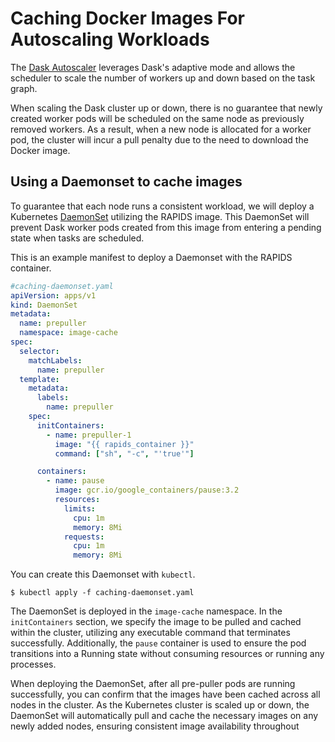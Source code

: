 # Caching Docker Images For Autoscaling Workloads

The [Dask Autoscaler](https://kubernetes.dask.org/en/latest/operator_resources.html#daskautoscaler) leverages Dask's
adaptive mode and allows the scheduler to scale the number of workers up and down based on the task graph.

When scaling the Dask cluster up or down, there is no guarantee that newly created worker pods will be scheduled on the
same node as previously removed workers. As a result, when a new node is allocated for a worker pod, the cluster will
incur a pull penalty due to the need to download the Docker image.

## Using a Daemonset to cache images

To guarantee that each node runs a consistent workload, we will deploy a Kubernetes
[DaemonSet](https://kubernetes.io/docs/concepts/workloads/controllers/daemonset/) utilizing the RAPIDS image. This
DaemonSet will prevent Dask worker pods created from this image from entering a pending state when tasks are scheduled.

This is an example manifest to deploy a Daemonset with the RAPIDS container.

```yaml
#caching-daemonset.yaml
apiVersion: apps/v1
kind: DaemonSet
metadata:
  name: prepuller
  namespace: image-cache
spec:
  selector:
    matchLabels:
      name: prepuller
  template:
    metadata:
      labels:
        name: prepuller
    spec:
      initContainers:
        - name: prepuller-1
          image: "{{ rapids_container }}"
          command: ["sh", "-c", "'true'"]

      containers:
        - name: pause
          image: gcr.io/google_containers/pause:3.2
          resources:
            limits:
              cpu: 1m
              memory: 8Mi
            requests:
              cpu: 1m
              memory: 8Mi
```

You can create this Daemonset with `kubectl`.

```console
$ kubectl apply -f caching-daemonset.yaml
```

The DaemonSet is deployed in the `image-cache` namespace. In the `initContainers` section, we specify the image to be
pulled and cached within the cluster, utilizing any executable command that terminates successfully. Additionally, the
`pause` container is used to ensure the pod transitions into a Running state without consuming resources or running any
processes.

When deploying the DaemonSet, after all pre-puller pods are running successfully, you can confirm that the images have
been cached across all nodes in the cluster. As the Kubernetes cluster is scaled up or down, the DaemonSet will
automatically pull and cache the necessary images on any newly added nodes, ensuring consistent image availability
throughout
